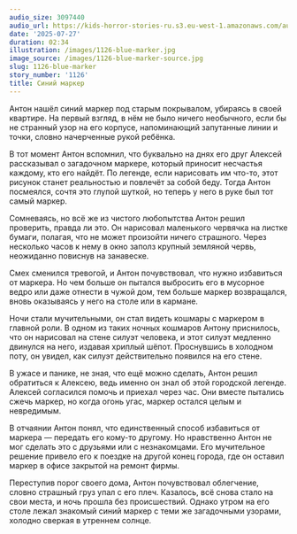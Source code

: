 ```yaml
---
audio_size: 3097440
audio_url: https://kids-horror-stories-ru.s3.eu-west-1.amazonaws.com/audio/1126-blue-marker.mp3
date: '2025-07-27'
duration: 02:34
illustration: /images/1126-blue-marker.jpg
image_source: /images/1126-blue-marker-source.jpg
slug: 1126-blue-marker
story_number: '1126'
title: Синий маркер
---
```


Антон нашёл синий маркер под старым покрывалом, убираясь в своей квартире. На первый взгляд, в нём не было ничего необычного, если бы не странный узор на его корпусе, напоминающий запутанные линии и точки, словно начерченные рукой ребёнка.

В тот момент Антон вспомнил, что буквально на днях его друг Алексей рассказывал о загадочном маркере, который приносит несчастья каждому, кто его найдёт. По легенде, если нарисовать им что-то, этот рисунок станет реальностью и повлечёт за собой беду. Тогда Антон посмеялся, сочтя это глупой шуткой, но теперь у него в руке был тот самый маркер.

Сомневаясь, но всё же из чистого любопытства Антон решил проверить, правда ли это. Он нарисовал маленького червячка на листке бумаги, полагая, что не может произойти ничего страшного. Через несколько часов к нему в окно заполз крупный земляной червь, неожиданно повиснув на занавеске.

Смех сменился тревогой, и Антон почувствовал, что нужно избавиться от маркера. Но чем больше он пытался выбросить его в мусорное ведро или даже отнести в чужой дом, тем больше маркер возвращался, вновь оказываясь у него на столе или в кармане.

Ночи стали мучительными, он стал видеть кошмары с маркером в главной роли. В одном из таких ночных кошмаров Антону приснилось, что он нарисовал на стене силуэт человека, и этот силуэт медленно двинулся на него, издавая хриплый шёпот. Проснувшись в холодном поту, он увидел, как силуэт действительно появился на его стене.

В ужасе и панике, не зная, что ещё можно сделать, Антон решил обратиться к Алексею, ведь именно он знал об этой городской легенде. Алексей согласился помочь и приехал через час. Они вместе пытались сжечь маркер, но когда огонь угас, маркер остался целым и невредимым.

В отчаянии Антон понял, что единственный способ избавиться от маркера — передать его кому-то другому. Но нравственно Антон не мог сделать это с друзьями или с незнакомцами. Его мучительное решение привело его к поездке на другой конец города, где он оставил маркер в офисе закрытой на ремонт фирмы.

Переступив порог своего дома, Антон почувствовал облегчение, словно страшный груз упал с его плеч. Казалось, всё снова стало на свои места, и ночь прошла без происшествий. Однако утром на его столе лежал знакомый синий маркер с теми же загадочными узорами, холодно сверкая в утреннем солнце.